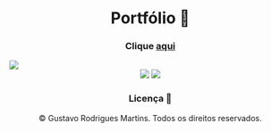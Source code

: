 <h1 align="center">Portfólio 📝</h1>
   
<h3 align="center">Clique <a href="https://guhrodrigues.vercel.app/">aqui</a></h3>   
<img src="https://cdn.discordapp.com/attachments/876799799255531523/1067197855242141876/portfolio.jpg">
<div align="center">
    <img src="https://img.shields.io/badge/React-20232A?style=for-the-badge&logo=react&logoColor=61DAFB" />
    <img src="https://img.shields.io/badge/Tailwind_CSS-38B2AC?style=for-the-badge&logo=tailwind-css&logoColor=white" />
</div>

<h3 align="center">Licença 🚫</h3>
<p align="center">© Gustavo Rodrigues Martins. Todos os direitos reservados.</p>
